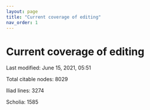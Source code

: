 ```yaml
---
layout: page
title: "Current coverage of editing"
nav_order: 1
---
```



# Current coverage of editing

Last modified: June 15, 2021, 05:51

Total citable nodes: 8029

Iliad lines: 3274

Scholia: 1585